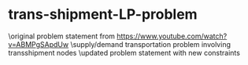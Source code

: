 # trans-shipment-LP-problem
\original problem statement from https://www.youtube.com/watch?v=ABMPgSApdUw
\supply/demand transportation problem involving transshipment nodes 
\updated problem statement with new constraints
